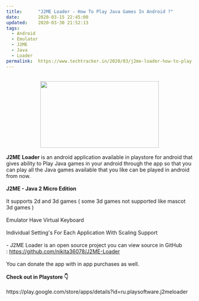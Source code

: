 ```yaml
---
title:		"J2ME Loader - How To Play Java Games In Android ?"
date:		2020-03-15 22:45:00
updated:	2020-03-30 21:52:13
tags: 
  - Android
  - Emulator
  - J2ME
  - Java
  - Loader	
permalink:	https://www.techtracker.in/2020/03/j2me-loader-how-to-play-java-games-in.html
---
```


<div><b><br><div class="separator" style="clear: both; text-align: center;"><a href="https://lh3.googleusercontent.com/-GeqCGnDg6vA/XoIcsE-sqBI/AAAAAAAABQQ/onjjEyDkW5IysEyEBkBNSXo1AhWcRIdJwCLcBGAsYHQ/s1600/IMG_20200111_105332_780-02-13.jpeg" imageanchor="1" style="margin-left: 1em; margin-right: 1em;"><img src="https://lh3.googleusercontent.com/-GeqCGnDg6vA/XoIcsE-sqBI/AAAAAAAABQQ/onjjEyDkW5IysEyEBkBNSXo1AhWcRIdJwCLcBGAsYHQ/s1600/IMG_20200111_105332_780-02-13.jpeg" border="0" data-original-width="1280" data-original-height="720" width="320" height="180"></a></div></b></div><b><div><b><br></b></div>J2ME</b> <b>Loader</b> is an android application available in playstore for android that gives ability to Play Java games in your android through the app so that you can play all the Java games available that you like can be played in android from now.<div><br></div><div><b>J2ME - Java 2 Micro Edition</b></div><div><br></div><div>It supports 2d and 3d games ( some 3d games not supported like mascot 3d games )</div><div><br></div><div>Emulator Have Virtual Keyboard</div><div><br></div><div>Individual Setting's For Each Application With Scaling Support&nbsp;</div><div><br></div><div>- J2ME Loader is an open source project you can view source in GitHub :&nbsp;<a href="https://github.com/nikita36078/J2ME-Loader">https://github.com/nikita36078/J2ME-Loader</a></div><div><br></div><div>You can donate the app with in app purchases as well.</div><div><br></div><div><b>Check out in Playstore 👇</b></div><div><br></div><div>https://play.google.com/store/apps/details?id=ru.playsoftware.j2meloader</div>
<!-- no comments on this post -->